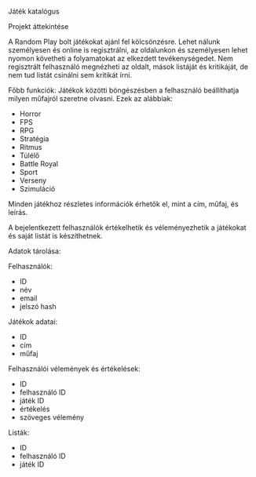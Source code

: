 Játék katalógus

Projekt áttekintése

A Random Play bolt játékokat ajánl fel kölcsönzésre. Lehet nálunk személyesen és online is regisztrálni, az oldalunkon és személyesen lehet nyomon követheti a folyamatokat az elkezdett tevékenységedet.
Nem regisztrált felhasználó megnézheti az oldalt, mások listáját és kritikáját, de nem tud listát csinálni sem kritikát írni.

Főbb funkciók:
Játékok közötti böngészésben a felhasználó beállíthatja milyen műfajról szeretne olvasni.
Ezek az alábbiak: 
- Horror
- FPS
- RPG
- Stratégia
- Ritmus
- Túlélő
- Battle Royal
- Sport
- Verseny
- Szimuláció

Minden játékhoz részletes információk érhetők el, mint a cím, műfaj, és leírás.

A bejelentkezett felhasználók értékelhetik és véleményezhetik a játékokat és saját listát is készíthetnek.


Adatok tárolása:

Felhasználók:
- ID
- név
- email
- jelszó hash

Játékok adatai:
- ID
- cím
- műfaj
  
Felhasználói vélemények és értékelések:
- ID 
- felhasználó ID
- játék ID
- értékelés
- szöveges vélemény

Listák:
- ID
- felhasználó ID
- játék ID
